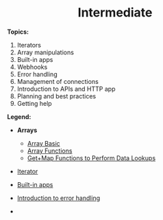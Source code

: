 
<div align="center">

#  Intermediate
</div>

__Topics:__

1. Iterators
2. Array manipulations
3. Built-in apps
4. Webhooks
5. Error handling
6. Management of connections
7. Introduction to APIs and HTTP app
8. Planning and best practices
9. Getting help

__Legend:__

  * __Arrays__
    * [Array Basic](l3arraybasics.md)
    * [Array Functions](l3arrayfunctions.md)
    * [Get+Map Functions to Perform Data Lookups](l3arraygetmap.md)

 * [Iterator](l3iterator.md)
 * [Built-in apps](l3built-inapps.md)
 * [Introduction to error handling](l3introductiontoerrorhandeling.md)
 * 
